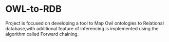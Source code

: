 # OWL-to-RDB
Project is focused on developing a tool to Map Owl ontologies to Relational database,with additional feature of inferencing is implemented using the algorithm called Forward chaining.
